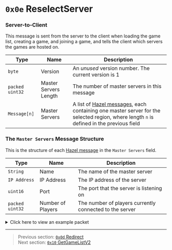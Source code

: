 # `0x0e` ReselectServer

### Server-to-Client

This message is sent from the server to the client when loading the game list, creating a game, and joining a game, and tells the client which servers the games are hosted on.

| Type | Name | Description |
| --- | --- | --- |
| `byte` | Version | An *unused* version number. The current version is 1 |
| `packed uint32` | Master Servers Length | The number of master servers in this message |
| `Message[n]` | Master Servers | A list of [Hazel messages](../01_packet_structure/03_the_structure_of_a_hazel_message.md), each containing one master server for the selected region, where length `n` is defined in the previous field |

### The `Master Servers` Message Structure

This is the structure of each [Hazel message](../01_packet_structure/03_the_structure_of_a_hazel_message.md) in the `Master Servers` field.

| Type | Name | Description |
| --- | --- | --- |
| `String` | Name | The name of the master server |
| `IP Address` | IP Address | The IP address of the server |
| `uint16` | Port | The port that the server is listening on |
| `packed uint32` | Number of Players | The number of players currently connected to the server |

<details>
    <summary>Click here to view an example packet</summary>

```
00                                # Normal packet
79000e                            # Hazel message (tag of 0x0e = ReselectServer)
    01                            # Unknown
    06                            # Master Servers Length: 6
        110000                    # Hazel message (master server)
            084d61737465722d35    # Name: Master-5
            c63a6347              # IP Address: 198.58.99.71
            0756                  # Port: 22023
            a536                  # Number of Players: 6949
        110000                    # Hazel message (master server)
            084d61737465722d36    # Name: Master-6
            2d4f0506              # IP Address: 45.79.5.6
            0756                  # Port: 22023
            9b35                  # Number of Players: 6811
        100000                    # Hazel message (master server)
            084d61737465722d34    # Name: Master-4
            2d4f284b              # IP Address: 45.79.40.75
            0756                  # Port: 22023
            2b                    # Number of Players: 43
        110000                    # Hazel message (master server)
            084d61737465722d33    # Name: Master-3
            2d4f284b              # IP Address: 45.79.40.75
            0756                  # Port: 22023
            ed5c                  # Number of Players: 11885
        110000                    # Hazel message (master server)
            084d61737465722d32    # Name: Master-2
            68ed87ba              # IP Address: 104.237.135.186
            0756                  # Port: 22023
            b332                  # Number of Players: 6451
        110000                    # Hazel message (master server)
            084d61737465722d31    # Name: Master-1
            68ed87ba              # IP Address: 104.237.135.186
            0756                  # Port: 22023
            9a02                  # Number of Players: 282
```
</details>

---

> Previous section: [`0x0d` Redirect](13_redirect.md)<br>
> Next section: [`0x10` GetGameListV2](16_getgamelistv2.md)
